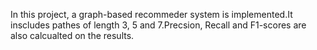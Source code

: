 In this project, a graph-based recommeder system is implemented.It inscludes pathes of length 3, 5 and 7.Precsion, Recall and F1-scores are also calcualted on the results. 
